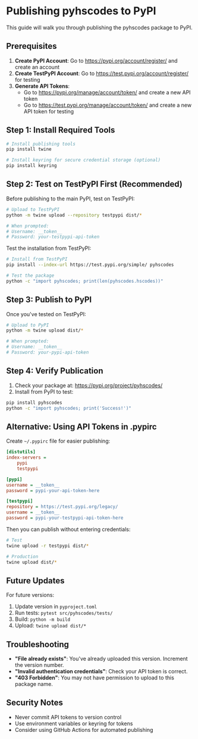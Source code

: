 # Publishing pyhscodes to PyPI

This guide will walk you through publishing the pyhscodes package to PyPI.

## Prerequisites

1. **Create PyPI Account**: Go to https://pypi.org/account/register/ and create an account
2. **Create TestPyPI Account**: Go to https://test.pypi.org/account/register/ for testing
3. **Generate API Tokens**:
   - Go to https://pypi.org/manage/account/token/ and create a new API token
   - Go to https://test.pypi.org/manage/account/token/ and create a new API token for testing

## Step 1: Install Required Tools

```bash
# Install publishing tools
pip install twine

# Install keyring for secure credential storage (optional)
pip install keyring
```

## Step 2: Test on TestPyPI First (Recommended)

Before publishing to the main PyPI, test on TestPyPI:

```bash
# Upload to TestPyPI
python -m twine upload --repository testpypi dist/*

# When prompted:
# Username: __token__
# Password: your-testpypi-api-token
```

Test the installation from TestPyPI:

```bash
# Install from TestPyPI
pip install --index-url https://test.pypi.org/simple/ pyhscodes

# Test the package
python -c "import pyhscodes; print(len(pyhscodes.hscodes))"
```

## Step 3: Publish to PyPI

Once you've tested on TestPyPI:

```bash
# Upload to PyPI
python -m twine upload dist/*

# When prompted:
# Username: __token__
# Password: your-pypi-api-token
```

## Step 4: Verify Publication

1. Check your package at: https://pypi.org/project/pyhscodes/
2. Install from PyPI to test:

```bash
pip install pyhscodes
python -c "import pyhscodes; print('Success!')"
```

## Alternative: Using API Tokens in .pypirc

Create `~/.pypirc` file for easier publishing:

```ini
[distutils]
index-servers =
    pypi
    testpypi

[pypi]
username = __token__
password = pypi-your-api-token-here

[testpypi]
repository = https://test.pypi.org/legacy/
username = __token__
password = pypi-your-testpypi-api-token-here
```

Then you can publish without entering credentials:

```bash
# Test
twine upload -r testpypi dist/*

# Production
twine upload dist/*
```

## Future Updates

For future versions:

1. Update version in `pyproject.toml`
2. Run tests: `pytest src/pyhscodes/tests/`
3. Build: `python -m build`
4. Upload: `twine upload dist/*`

## Troubleshooting

- **"File already exists"**: You've already uploaded this version. Increment the version number.
- **"Invalid authentication credentials"**: Check your API token is correct.
- **"403 Forbidden"**: You may not have permission to upload to this package name.

## Security Notes

- Never commit API tokens to version control
- Use environment variables or keyring for tokens
- Consider using GitHub Actions for automated publishing 